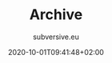 ---
title: "Archive"
author: subversive.eu
date: 2020-10-01T09:41:48+02:00
type: myarchivetype
url: "/archives/"
---
